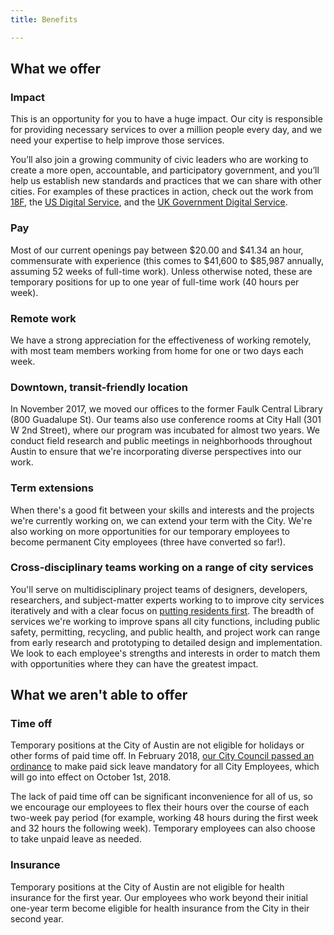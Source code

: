 ```yaml
---
title: Benefits

---
```


## What we offer

### Impact
This is an opportunity for you to have a huge impact. Our city is responsible for providing necessary services to over a million people every day, and we need your expertise to help improve those services.

You’ll also join a growing community of civic leaders who are working to create a more open, accountable, and participatory government, and you’ll help us establish new standards and practices that we can share with other cities. For examples of these practices in action, check out the work from [18F](https://18f.gsa.gov/), the [US Digital Service](https://www.usds.gov/), and the [UK Government Digital Service](https://gds.blog.gov.uk/).

### Pay
Most of our current openings pay between $20.00 and $41.34 an hour, commensurate with experience (this comes to $41,600 to $85,987 annually, assuming 52 weeks of full-time work). Unless otherwise noted, these are temporary positions for up to one year of full-time work (40 hours per week).

### Remote work
We have a strong appreciation for the effectiveness of working remotely, with most team members working from home for one or two days each week.

### Downtown, transit-friendly location
In November 2017, we moved our offices to the former Faulk Central Library (800 Guadalupe St). Our teams also use conference rooms at City Hall (301 W 2nd Street), where our program was incubated for almost two years. We conduct field research and public meetings in neighborhoods throughout Austin to ensure that we're incorporating diverse perspectives into our work.

### Term extensions
When there's a good fit between your skills and interests and the projects we're currently working on, we can extend your term with the City. We're also working on more opportunities for our temporary employees to become permanent City employees (three have converted so far!).

### Cross-disciplinary teams working on a range of city services
You'll serve on multidisciplinary project teams of designers, developers, researchers, and subject-matter experts working to to improve city services iteratively and with a clear focus on [putting residents first](/how-we-work/). The breadth of services we're working to improve spans all city functions, including public safety, permitting, recycling, and public health, and project work can range from early research and prototyping to detailed design and implementation. We look to each employee's strengths and interests in order to match them with opportunities where they can have the greatest impact.


## What we aren't able to offer

### Time off
Temporary positions at the City of Austin are not eligible for holidays or other forms of paid time off. In February 2018, [our City Council passed an ordinance](https://www.statesman.com/news/local/austin-becomes-1st-city-texas-mandate-paid-sick-leave/VPoSe9ZAboJVom5eLLAEDJ/) to make paid sick leave mandatory for all City Employees, which will go into effect on October 1st, 2018.

The lack of paid time off can be significant inconvenience for all of us, so we encourage our employees to flex their hours over the course of each two-week pay period (for example, working 48 hours during the first week and 32 hours the following week). Temporary employees can also choose to take unpaid leave as needed.

### Insurance
Temporary positions at the City of Austin are not eligible for health insurance for the first year. Our employees who work beyond their initial one-year term become eligible for health insurance from the City in their second year.
